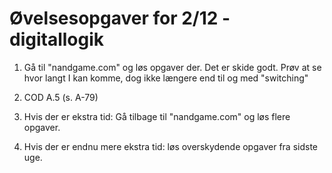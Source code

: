 # Øvelsesopgaver for 2/12 - digitallogik

1. Gå til "nandgame.com" og løs opgaver der. Det er skide godt.
   Prøv at se hvor langt I kan komme, dog ikke længere end til og med
   "switching"

2. COD A.5 (s. A-79)

3. Hvis der er ekstra tid: Gå tilbage til "nandgame.com" og løs
   flere opgaver.

4. Hvis der er endnu mere ekstra tid: løs overskydende opgaver
   fra sidste uge.

